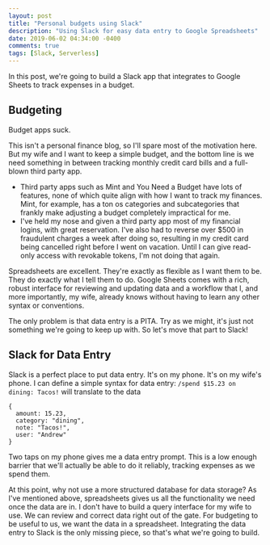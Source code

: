 ```yaml
---
layout: post
title: "Personal budgets using Slack"
description: "Using Slack for easy data entry to Google Spreadsheets"
date: 2019-06-02 04:34:00 -0400
comments: true
tags: [Slack, Serverless]
---
```


In this post, we're going to build a Slack app that integrates to Google Sheets to track expenses in a budget.

## Budgeting

Budget apps suck.

This isn't a personal finance blog, so I'll spare most of the motivation here. But my wife and I want to keep a simple budget, and the bottom line is we need something in between tracking monthly credit card bills and a full-blown third party app.

* Third party apps such as Mint and You Need a Budget have lots of features, none of which quite align with how I want to track my finances. Mint, for example, has a ton os categories and subcategories that frankly make adjusting a budget completely impractical for me.
* I've held my nose and given a third party app most of my financial logins, with great reservation. I've also had to reverse over $500 in fraudulent charges a week after doing so, resulting in my credit card being cancelled right before I went on vacation. Until I can give read-only access with revokable tokens, I'm not doing that again.

Spreadsheets are excellent. They're exactly as flexible as I want them to be. They do exactly what I tell them to do. Google Sheets comes with a rich, robust interface for reviewing and updating data and a workflow that I, and more importantly, my wife, already knows without having to learn any other syntax or conventions.

The only problem is that data entry is a PITA. Try as we might, it's just not something we're going to keep up with. So let's move that part to Slack!

## Slack for Data Entry

Slack is a perfect place to put data entry. It's on my phone. It's on my wife's phone. I can define a simple syntax for data entry: `/spend $15.23 on dining: Tacos!` will translate to the data

```
{
  amount: 15.23,
  category: "dining",
  note: "Tacos!",
  user: "Andrew"
}
```

Two taps on my phone gives me a data entry prompt. This is a low enough barrier that we'll actually be able to do it reliably, tracking expenses as we spend them.

At this point, why not use a more structured database for data storage? As I've mentioned above, spreadsheets gives us all the functionality we need once the data are in. I don't have to build a query interface for my wife to use. We can review and correct data right out of the gate. For budgeting to be useful to us, we want the data in a spreadsheet. Integrating the data entry to Slack is the only missing piece, so that's what we're going to build.
